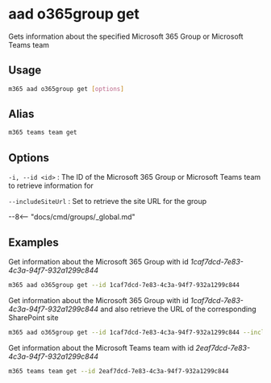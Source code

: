 # aad o365group get

Gets information about the specified Microsoft 365 Group or Microsoft Teams team

## Usage

```sh
m365 aad o365group get [options]
```

## Alias

```sh
m365 teams team get
```

## Options

`-i, --id <id>`
: The ID of the Microsoft 365 Group or Microsoft Teams team to retrieve information for

`--includeSiteUrl`
: Set to retrieve the site URL for the group

--8<-- "docs/cmd/groups/_global.md"

## Examples

Get information about the Microsoft 365 Group with id _1caf7dcd-7e83-4c3a-94f7-932a1299c844_

```sh
m365 aad o365group get --id 1caf7dcd-7e83-4c3a-94f7-932a1299c844
```

Get information about the Microsoft 365 Group with id _1caf7dcd-7e83-4c3a-94f7-932a1299c844_ and also retrieve the URL of the corresponding SharePoint site

```sh
m365 aad o365group get --id 1caf7dcd-7e83-4c3a-94f7-932a1299c844 --includeSiteUrl
```

Get information about the Microsoft Teams team with id _2eaf7dcd-7e83-4c3a-94f7-932a1299c844_

```sh
m365 teams team get --id 2eaf7dcd-7e83-4c3a-94f7-932a1299c844
```
